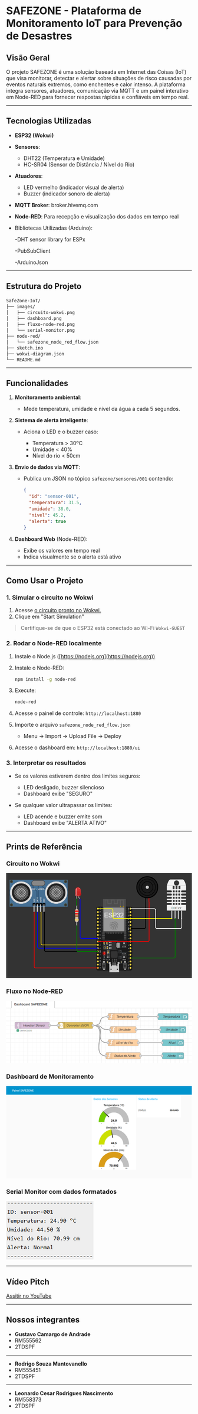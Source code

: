 # SAFEZONE - Plataforma de Monitoramento IoT para Prevenção de Desastres

## Visão Geral

O projeto SAFEZONE é uma solução baseada em Internet das Coisas (IoT) que visa monitorar, detectar e alertar sobre situações de risco causadas por eventos naturais extremos, como enchentes e calor intenso. A plataforma integra sensores, atuadores, comunicação via MQTT e um painel interativo em Node-RED para fornecer respostas rápidas e confiáveis em tempo real.

---

## Tecnologias Utilizadas

* **ESP32 (Wokwi)**
* **Sensores**:

  * DHT22 (Temperatura e Umidade)
  * HC-SR04 (Sensor de Distância / Nível do Rio)
* **Atuadores**:

  * LED vermelho (indicador visual de alerta)
  * Buzzer (indicador sonoro de alerta)
* **MQTT Broker**: broker.hivemq.com
* **Node-RED**: Para recepção e visualização dos dados em tempo real
* Bibliotecas Utilizadas (Arduino):

  -DHT sensor library for ESPx

  -PubSubClient

  -ArduinoJson

---

## Estrutura do Projeto

```
SafeZone-IoT/
├── images/
│   ├── circuito-wokwi.png
│   ├── dashboard.png
│   ├── fluxo-node-red.png
│   └── serial-monitor.png
├── node-red/
│   └── safezone_node_red_flow.json
├── sketch.ino
├── wokwi-diagram.json
└── README.md
```

---

## Funcionalidades

1. **Monitoramento ambiental**:

   * Mede temperatura, umidade e nível da água a cada 5 segundos.

2. **Sistema de alerta inteligente**:

   * Aciona o LED e o buzzer caso:

     * Temperatura > 30ºC
     * Umidade < 40%
     * Nível do rio < 50cm

3. **Envio de dados via MQTT**:

   * Publica um JSON no tópico `safezone/sensores/001` contendo:

     ```json
     {
       "id": "sensor-001",
       "temperatura": 31.5,
       "umidade": 38.0,
       "nivel": 45.2,
       "alerta": true
     }
     ```

4. **Dashboard Web** (Node-RED):

   * Exibe os valores em tempo real
   * Indica visualmente se o alerta está ativo

---

## Como Usar o Projeto

### 1. Simular o circuito no Wokwi

1. Acesse [o circuito pronto no Wokwi.](https://wokwi.com/projects/432677368555166721)
2. Clique em "Start Simulation"

> Certifique-se de que o ESP32 está conectado ao Wi-Fi `Wokwi-GUEST`

### 2. Rodar o Node-RED localmente

1. Instale o Node.js ([https://nodejs.org](https://nodejs.org))
2. Instale o Node-RED:

   ```bash
   npm install -g node-red
   ```
3. Execute:

   ```bash
   node-red
   ```
4. Acesse o painel de controle: `http://localhost:1880`
5. Importe o arquivo `safezone_node_red_flow.json`

   * Menu → Import → Upload File → Deploy
6. Acesse o dashboard em: `http://localhost:1880/ui`

### 3. Interpretar os resultados

* Se os valores estiverem dentro dos limites seguros:

  * LED desligado, buzzer silencioso
  * Dashboard exibe "SEGURO"

* Se qualquer valor ultrapassar os limites:

  * LED acende e buzzer emite som
  * Dashboard exibe "ALERTA ATIVO"

---

## Prints de Referência

### Circuito no Wokwi

![Circuito Wokwi](images/circuito-wokwi.png)

### Fluxo no Node-RED

![Fluxo Node-RED](images/fluxo-node-red.png)

### Dashboard de Monitoramento

![Dashboard Node-RED](images/dashboard.png)

### Serial Monitor com dados formatados

![Serial Monitor](images/serial-monitor.png)

---

## Vídeo Pitch
[Assitir no YouTube]()

---

## Nossos integrantes
- **Gustavo Camargo de Andrade**
- RM555562
- 2TDSPF
-------------------------------------------
- **Rodrigo Souza Mantovanello**
- RM555451
- 2TDSPF
-------------------------------------------
- **Leonardo Cesar Rodrigues Nascimento**
- RM558373
- 2TDSPF
